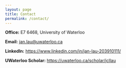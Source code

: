 ```yaml
---
layout: page
title: Contact
permalink: /contact/
---
```


**Office:** E7 6468, University of Waterloo

**Email:** jan.lau@uwaterloo.ca

**LinkedIn:** https://www.linkedin.com/in/jan-lau-203910111/

**UWaterloo Scholar:** https://uwaterloo.ca/scholar/jcllau
